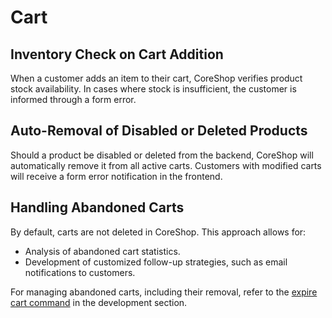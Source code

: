 # Cart

## Inventory Check on Cart Addition

When a customer adds an item to their cart, CoreShop verifies product stock availability. In cases where stock is insufficient, the customer is informed through a form error.

## Auto-Removal of Disabled or Deleted Products

Should a product be disabled or deleted from the backend, CoreShop will automatically remove it from all active carts. Customers with modified carts will receive a form error notification in the frontend.

## Handling Abandoned Carts

By default, carts are not deleted in CoreShop. This approach allows for:
- Analysis of abandoned cart statistics.
- Development of customized follow-up strategies, such as email notifications to customers.

For managing abandoned carts, including their removal, refer to the [expire cart command](../../03_Development/06_Order/20_Commands.md) in the development section.

